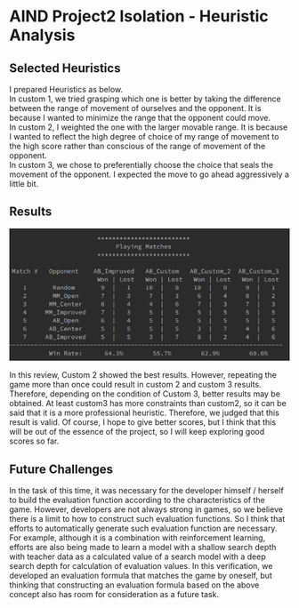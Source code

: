 # AIND Project2 Isolation - Heuristic Analysis
## Selected Heuristics
I prepared Heuristics as below.  
In custom 1, we tried grasping which one is better by taking the difference between the range of movement of ourselves and the opponent. It is because I wanted to minimize the range that the opponent could move.  
In custom 2, I weighted the one with the larger movable range. It is because I wanted to reflect the high degree of choice of my range of movement to the high score rather than conscious of the range of movement of the opponent.  
In custom 3, we chose to preferentially choose the choice that seals the movement of the opponent. I expected the move to go ahead aggressively a little bit.

## Results
![image1](./image1.png)

In this review, Custom 2 showed the best results.
However, repeating the game more than once could result in custom 2 and custom 3 results. Therefore, depending on the condition of Custom 3, better results may be obtained.
At least custom3 has more constraints than custom2, so it can be said that it is a more professional heuristic.
Therefore, we judged that this result is valid.
Of course, I hope to give better scores, but I think that this will be out of the essence of the project, so I will keep exploring good scores so far.

## Future Challenges
In the task of this time, it was necessary for the developer himself / herself to build the evaluation function according to the characteristics of the game.
However, developers are not always strong in games, so we believe there is a limit to how to construct such evaluation functions.
So I think that efforts to automatically generate such evaluation function are necessary.
For example, although it is a combination with reinforcement learning, efforts are also being made to learn a model with a shallow search depth with teacher data as a calculated value of a search model with a deep search depth for calculation of evaluation values.
In this verification, we developed an evaluation formula that matches the game by oneself, but thinking that constructing an evaluation formula based on the above concept also has room for consideration as a future task.
